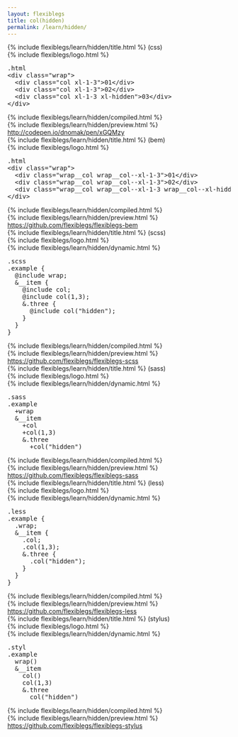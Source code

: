 ```yaml
---
layout: flexiblegs
title: col(hidden)
permalink: /learn/hidden/
---
```


<div id="css">
  <div class="dn-browser">
    <div class="dn-browser-header">
      <div class="dn-style--title">{% include flexiblegs/learn/hidden/title.html %} (css)</div>
      {% include flexiblegs/logo.html %}
    </div>
    <div class="dn-browser-body">
      <div class="dn-browser-body__pre">
        <pre class="not-compiled"><div class="dn-tag dn-tag--gray dn-tag--top dn-tag--button"><i class="fa fa-rocket fa-lg"></i></div><div class="dn-tag dn-tag--gray dn-tag--bottom">.html</div><!--
          -->&lt;div class="wrap"&gt;<br/><!--
          -->  &lt;div class="col xl-1-3"&gt;01&lt;/div&gt;<br/><!--
          -->  &lt;div class="col xl-1-3"&gt;02&lt;/div&gt;<br/><!--
          -->  &lt;div class="col xl-1-3 <span>xl-hidden</span>"&gt;03&lt;/div&gt;<br/><!--
          -->&lt;/div&gt;<!--
        --></pre>
        {% include flexiblegs/learn/hidden/compiled.html %}
      </div>
      {% include flexiblegs/learn/hidden/preview.html %}
      <div class="dn-browser-footer">
        <div class="wrap xl-gutter-24 xl-outside-24 xl-center xl-auto">
          <div class="col">
            <a href="http://codepen.io/dnomak/pen/xGQMzy?editors=110" class="dn-button dn-button--link">http://codepen.io/dnomak/pen/xGQMzy</a>
          </div>
        </div>
      </div>
    </div>
  </div>
</div>

<div id="bem">
  <div class="dn-browser">
    <div class="dn-browser-header">
      <div class="dn-style--title">{% include flexiblegs/learn/hidden/title.html %} (bem)</div>
      {% include flexiblegs/logo.html %}
    </div>
    <div class="dn-browser-body">
      <div class="dn-browser-body__pre">
        <pre class="not-compiled"><div class="dn-tag dn-tag--gray dn-tag--top dn-tag--button"><i class="fa fa-rocket fa-lg"></i></div><div class="dn-tag dn-tag--gray dn-tag--bottom">.html</div><!--
          -->&lt;div class="wrap"&gt;<br/><!--
          -->  &lt;div class="wrap__col wrap__col--xl-1-3"&gt;01&lt;/div&gt;<br/><!--
          -->  &lt;div class="wrap__col wrap__col--xl-1-3"&gt;02&lt;/div&gt;<br/><!--
          -->  &lt;div class="wrap__col wrap__col--xl-1-3 <span>wrap__col--xl-hidden</span>"&gt;03&lt;/div&gt;<br/><!--
          -->&lt;/div&gt;<!--
        --></pre>
        {% include flexiblegs/learn/hidden/compiled.html %}
      </div>
      {% include flexiblegs/learn/hidden/preview.html %}
      <div class="dn-browser-footer">
        <div class="wrap xl-gutter-24 xl-outside-24 xl-center xl-auto">
          <div class="col">
            <a href="https://github.com/flexiblegs/flexiblegs-bem" class="dn-button dn-button--link">https://github.com/flexiblegs/flexiblegs-bem</a>
          </div>
        </div>
      </div>
    </div>
  </div>
</div>

<div id="scss">
  <div class="dn-browser">
    <div class="dn-browser-header">
      <div class="dn-style--title">{% include flexiblegs/learn/hidden/title.html %} (scss)</div>
      {% include flexiblegs/logo.html %}
    </div>
    <div class="dn-browser-body">
      <div class="dn-browser-body__pre">
        <div class="wrap xl-top xl-gutter-24 xl-2 md-1">
          {% include flexiblegs/learn/hidden/dynamic.html %}
          <div class="col">
            <pre class="not-compiled"><div class="dn-tag dn-tag--gray dn-tag--top dn-tag--button"><i class="fa fa-rocket fa-lg"></i></div><div class="dn-tag dn-tag--gray dn-tag--bottom">.scss</div><!--
              -->.example {<br/><!--
              -->  @include wrap;<br/><!--
              -->  &__item {<br/><!--
              -->    @include col;<br/><!--
              -->    @include col(1,3);<br/><!--
              -->    &.three {<br/><!--
              -->      @include <span>col("hidden")</span>;<br/><!--
              -->    }<br/><!--
              -->  }<br/><!--
              -->}<!--
            --></pre>
            {% include flexiblegs/learn/hidden/compiled.html %}
          </div>
        </div>
      </div>
      {% include flexiblegs/learn/hidden/preview.html %}
      <div class="dn-browser-footer">
        <div class="wrap xl-gutter-24 xl-outside-24 xl-center xl-auto">
          <div class="col">
            <a href="https://github.com/flexiblegs/flexiblegs-scss" class="dn-button dn-button--link">https://github.com/flexiblegs/flexiblegs-scss</a>
          </div>
        </div>
      </div>
    </div>
  </div>
</div>

<div id="sass">
  <div class="dn-browser">
    <div class="dn-browser-header">
      <div class="dn-style--title">{% include flexiblegs/learn/hidden/title.html %} (sass)</div>
      {% include flexiblegs/logo.html %}
    </div>
    <div class="dn-browser-body">
      <div class="dn-browser-body__pre">
        <div class="wrap xl-top xl-gutter-24 xl-2 md-1">
          {% include flexiblegs/learn/hidden/dynamic.html %}
          <div class="col">
            <pre class="not-compiled"><div class="dn-tag dn-tag--gray dn-tag--top dn-tag--button"><i class="fa fa-rocket fa-lg"></i></div><div class="dn-tag dn-tag--gray dn-tag--bottom">.sass</div><!--
              -->.example<br/><!--
              -->  +wrap<br/><!--
              -->  &__item<br/><!--
              -->    +col<br/><!--
              -->    +col(1,3)<br/><!--
              -->    &.three<br/><!--
              -->      +<span>col("hidden")</span><!--
            --></pre>
            {% include flexiblegs/learn/hidden/compiled.html %}
          </div>
        </div>
      </div>
      {% include flexiblegs/learn/hidden/preview.html %}
      <div class="dn-browser-footer">
        <div class="wrap xl-gutter-24 xl-outside-24 xl-center xl-auto">
          <div class="col">
            <a href="https://github.com/flexiblegs/flexiblegs-sass" class="dn-button dn-button--link">https://github.com/flexiblegs/flexiblegs-sass</a>
          </div>
        </div>
      </div>
    </div>
  </div>
</div>

<div id="less">
  <div class="dn-browser">
    <div class="dn-browser-header">
      <div class="dn-style--title">{% include flexiblegs/learn/hidden/title.html %} (less)</div>
      {% include flexiblegs/logo.html %}
    </div>
    <div class="dn-browser-body">
      <div class="dn-browser-body__pre">
        <div class="wrap xl-top xl-gutter-24 xl-2 md-1">
          {% include flexiblegs/learn/hidden/dynamic.html %}
          <div class="col">
            <pre class="not-compiled"><div class="dn-tag dn-tag--gray dn-tag--top dn-tag--button"><i class="fa fa-rocket fa-lg"></i></div><div class="dn-tag dn-tag--gray dn-tag--bottom">.less</div><!--
              -->.example {<br/><!--
              -->  .wrap;<br/><!--
              -->  &__item {<br/><!--
              -->    .col;<br/><!--
              -->    .col(1,3);<br/><!--
              -->    &.three {<br/><!--
              -->      .<span>col("hidden")</span>;<br/><!--
              -->    }<br/><!--
              -->  }<br/><!--
              -->}<!--
            --></pre>
            {% include flexiblegs/learn/hidden/compiled.html %}
          </div>
        </div>
      </div>
      {% include flexiblegs/learn/hidden/preview.html %}
      <div class="dn-browser-footer">
        <div class="wrap xl-gutter-24 xl-outside-24 xl-center xl-auto">
          <div class="col">
            <a href="https://github.com/flexiblegs/flexiblegs-less" class="dn-button dn-button--link">https://github.com/flexiblegs/flexiblegs-less</a>
          </div>
        </div>
      </div>
    </div>
  </div>
</div>

<div id="stylus">
  <div class="dn-browser">
    <div class="dn-browser-header">
      <div class="dn-style--title">{% include flexiblegs/learn/hidden/title.html %} (stylus)</div>
      {% include flexiblegs/logo.html %}
    </div>
    <div class="dn-browser-body">
      <div class="dn-browser-body__pre">
        <div class="wrap xl-top xl-gutter-24 xl-2 md-1">
          {% include flexiblegs/learn/hidden/dynamic.html %}
          <div class="col">
            <pre class="not-compiled"><div class="dn-tag dn-tag--gray dn-tag--top dn-tag--button"><i class="fa fa-rocket fa-lg"></i></div><div class="dn-tag dn-tag--gray dn-tag--bottom">.styl</div><!--
              -->.example<br/><!--
              -->  wrap()<br/><!--
              -->  &__item<br/><!--
              -->    col()<br/><!--
              -->    col(1,3)<br/><!--
              -->    &.three<br/><!--
              -->      <span>col("hidden")</span><!--
            --></pre>
            {% include flexiblegs/learn/hidden/compiled.html %}
          </div>
        </div>
      </div>
      {% include flexiblegs/learn/hidden/preview.html %}
      <div class="dn-browser-footer">
        <div class="wrap xl-gutter-24 xl-outside-24 xl-center xl-auto">
          <div class="col">
            <a href="https://github.com/flexiblegs/flexiblegs-stylus" class="dn-button dn-button--link">https://github.com/flexiblegs/flexiblegs-stylus</a>
          </div>
        </div>
      </div>
    </div>
  </div>
</div>

